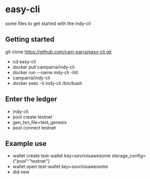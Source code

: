 # easy-cli
some files to get started with the indy-cli
## Getting started
git clone https://github.com/cam-parra/easy-cli.git
- cd easy-cli
- docker pull camparra/indy-cli
- docker run --name indy-cli -itd 
- camparra/indy-cli
- docker exec -ti indy-cli /bin/bash
## Enter the ledger
- indy-cli
- pool create testnet 
- gen_txn_file=test_genesis
- pool connect testnet
## Example use
- wallet create test-wallet key=sovrinisawesome storage_config={"pool":"testnet"}
- wallet open test-wallet key=sovrinisawesome 
- did new